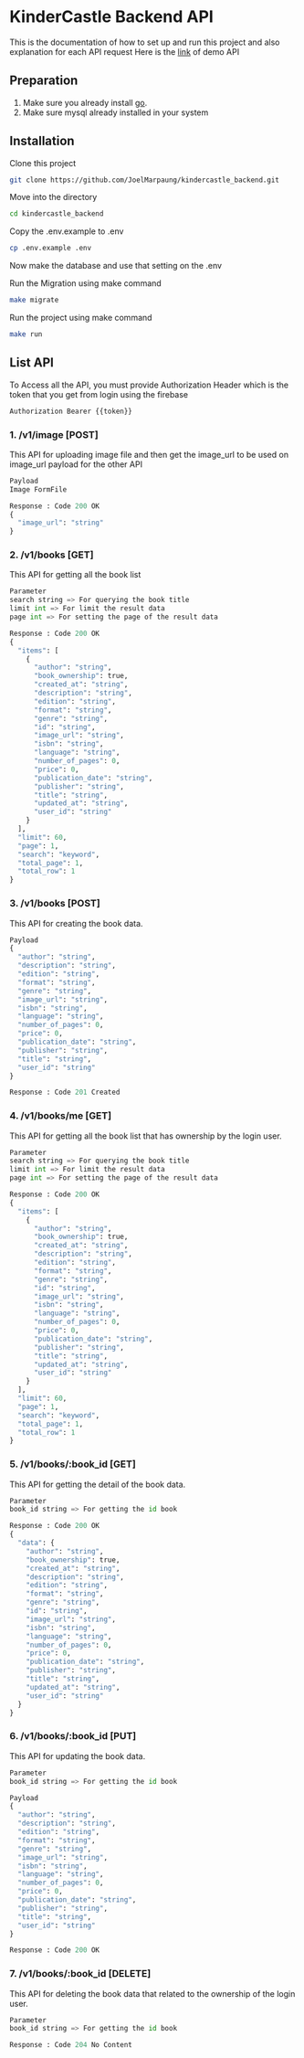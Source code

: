 # KinderCastle Backend API

This is the documentation of how to set up and run this project and also explanation for each API request 
Here is the [link](https://kindercastle.up.railway.app/) of demo API
## Preparation

1. Make sure you already install [go](https://go.dev/doc/install).
2. Make sure mysql already installed in your system

## Installation
Clone this project
```bash
git clone https://github.com/JoelMarpaung/kindercastle_backend.git
```

Move into the directory
```bash
cd kindercastle_backend
```

Copy the .env.example to .env
```bash
cp .env.example .env
```

Now make the database and use that setting on the .env

Run the Migration using make command
```bash
make migrate
```

Run the project using make command
```bash
make run
```

## List API
To Access all the API, you must provide Authorization Header which is the token that you get from login using the firebase

```python
Authorization Bearer {{token}}
```

### 1. /v1/image [POST]
This API for uploading image file and then get the image_url to be used on image_url payload for the other API
```python
Payload
Image FormFile

Response : Code 200 OK
{
  "image_url": "string"
}
```


### 2. /v1/books [GET]
This API for getting all the book list
```python
Parameter
search string => For querying the book title
limit int => For limit the result data
page int => For setting the page of the result data

Response : Code 200 OK
{
  "items": [
    {
      "author": "string",
      "book_ownership": true,
      "created_at": "string",
      "description": "string",
      "edition": "string",
      "format": "string",
      "genre": "string",
      "id": "string",
      "image_url": "string",
      "isbn": "string",
      "language": "string",
      "number_of_pages": 0,
      "price": 0,
      "publication_date": "string",
      "publisher": "string",
      "title": "string",
      "updated_at": "string",
      "user_id": "string"
    }
  ],
  "limit": 60,
  "page": 1,
  "search": "keyword",
  "total_page": 1,
  "total_row": 1
}
```

### 3. /v1/books [POST]
This API for creating the book data.
```python
Payload
{
  "author": "string",
  "description": "string",
  "edition": "string",
  "format": "string",
  "genre": "string",
  "image_url": "string",
  "isbn": "string",
  "language": "string",
  "number_of_pages": 0,
  "price": 0,
  "publication_date": "string",
  "publisher": "string",
  "title": "string",
  "user_id": "string"
}

Response : Code 201 Created
```

### 4. /v1/books/me [GET]
This API for getting all the book list that has ownership by the login user.
```python
Parameter
search string => For querying the book title
limit int => For limit the result data
page int => For setting the page of the result data

Response : Code 200 OK
{
  "items": [
    {
      "author": "string",
      "book_ownership": true,
      "created_at": "string",
      "description": "string",
      "edition": "string",
      "format": "string",
      "genre": "string",
      "id": "string",
      "image_url": "string",
      "isbn": "string",
      "language": "string",
      "number_of_pages": 0,
      "price": 0,
      "publication_date": "string",
      "publisher": "string",
      "title": "string",
      "updated_at": "string",
      "user_id": "string"
    }
  ],
  "limit": 60,
  "page": 1,
  "search": "keyword",
  "total_page": 1,
  "total_row": 1
}
```

### 5. /v1/books/:book_id [GET]
This API for getting the detail of the book data.
```python
Parameter
book_id string => For getting the id book

Response : Code 200 OK
{
  "data": {
    "author": "string",
    "book_ownership": true,
    "created_at": "string",
    "description": "string",
    "edition": "string",
    "format": "string",
    "genre": "string",
    "id": "string",
    "image_url": "string",
    "isbn": "string",
    "language": "string",
    "number_of_pages": 0,
    "price": 0,
    "publication_date": "string",
    "publisher": "string",
    "title": "string",
    "updated_at": "string",
    "user_id": "string"
  }
}
```

### 6. /v1/books/:book_id [PUT]
This API for updating the book data.
```python
Parameter
book_id string => For getting the id book

Payload
{
  "author": "string",
  "description": "string",
  "edition": "string",
  "format": "string",
  "genre": "string",
  "image_url": "string",
  "isbn": "string",
  "language": "string",
  "number_of_pages": 0,
  "price": 0,
  "publication_date": "string",
  "publisher": "string",
  "title": "string",
  "user_id": "string"
}

Response : Code 200 OK
```

### 7. /v1/books/:book_id [DELETE]
This API for deleting the book data that related to the ownership of the login user.
```python
Parameter
book_id string => For getting the id book

Response : Code 204 No Content
```
